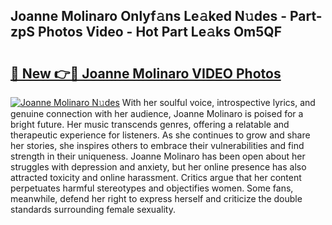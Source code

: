 ## Joanne Molinaro Onlyf𝚊ns Le𝚊ked N𝚞des - Part-zpS Photos Video - Hot Part Le𝚊ks Om5QF

# <h2><a href="http://ab54741.deff.icu/?id=Joanne+Molinaro">🔗 New 👉🔴 Joanne Molinaro VIDEO Photos</a></h2>

[![Joanne Molinaro N𝚞des](https://i.imgur.com/rIISA9y.gif)](http://ab54741.deff.icu/?id=Joanne+Molinaro)
With her soulful voice, introspective lyrics, and genuine connection with her audience, Joanne Molinaro is poised for a bright future. Her music transcends genres, offering a relatable and therapeutic experience for listeners. As she continues to grow and share her stories, she inspires others to embrace their vulnerabilities and find strength in their uniqueness. Joanne Molinaro has been open about her struggles with depression and anxiety, but her online presence has also attracted toxicity and online harassment. Critics argue that her content perpetuates harmful stereotypes and objectifies women. Some fans, meanwhile, defend her right to express herself and criticize the double standards surrounding female sexuality.
